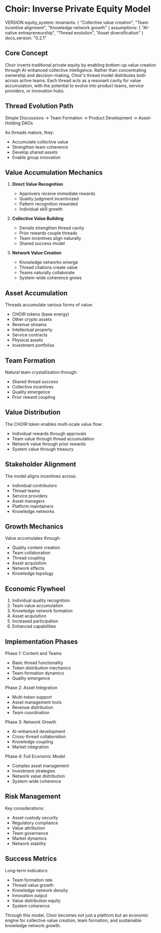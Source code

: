 # Choir: Inverse Private Equity Model

VERSION equity_system:
invariants: {
"Collective value creation",
"Team incentive alignment",
"Knowledge network growth"
}
assumptions: {
"AI-native entrepreneurship",
"Thread evolution",
"Asset diversification"
}
docs_version: "0.2.1"

## Core Concept

Choir inverts traditional private equity by enabling bottom-up value creation through AI-enhanced collective intelligence. Rather than concentrating ownership and decision-making, Choir's thread model distributes both across active teams. Each thread acts as a resonant cavity for value accumulation, with the potential to evolve into product teams, service providers, or innovation hubs.

## Thread Evolution Path

Simple Discussions → Team Formation → Product Development → Asset-Holding DAOs

As threads mature, they:

- Accumulate collective value
- Strengthen team coherence
- Develop shared assets
- Enable group innovation

## Value Accumulation Mechanics

1. **Direct Value Recognition**

   - Approvers receive immediate rewards
   - Quality judgment incentivized
   - Pattern recognition rewarded
   - Individual skill growth

2. **Collective Value Building**

   - Denials strengthen thread cavity
   - Prior rewards couple threads
   - Team incentives align naturally
   - Shared success model

3. **Network Value Creation**
   - Knowledge networks emerge
   - Thread citations create value
   - Teams naturally collaborate
   - System-wide coherence grows

## Asset Accumulation

Threads accumulate various forms of value:

- CHOIR tokens (base energy)
- Other crypto assets
- Revenue streams
- Intellectual property
- Service contracts
- Physical assets
- Investment portfolios

## Team Formation

Natural team crystallization through:

- Shared thread success
- Collective incentives
- Quality emergence
- Prior reward coupling

## Value Distribution

The CHOIR token enables multi-scale value flow:

- Individual rewards through approvals
- Team value through thread accumulation
- Network value through prior rewards
- System value through treasury

## Stakeholder Alignment

The model aligns incentives across:

- Individual contributors
- Thread teams
- Service providers
- Asset managers
- Platform maintainers
- Knowledge networks

## Growth Mechanics

Value accumulates through:

- Quality content creation
- Team collaboration
- Thread coupling
- Asset acquisition
- Network effects
- Knowledge topology

## Economic Flywheel

1. Individual quality recognition
2. Team value accumulation
3. Knowledge network formation
4. Asset acquisition
5. Increased participation
6. Enhanced capabilities

## Implementation Phases

Phase 1: Content and Teams

- Basic thread functionality
- Token distribution mechanics
- Team formation dynamics
- Quality emergence

Phase 2: Asset Integration

- Multi-token support
- Asset management tools
- Revenue distribution
- Team coordination

Phase 3: Network Growth

- AI-enhanced development
- Cross-thread collaboration
- Knowledge coupling
- Market integration

Phase 4: Full Economic Model

- Complex asset management
- Investment strategies
- Network value distribution
- System-wide coherence

## Risk Management

Key considerations:

- Asset custody security
- Regulatory compliance
- Value attribution
- Team governance
- Market dynamics
- Network stability

## Success Metrics

Long-term indicators:

- Team formation rate
- Thread value growth
- Knowledge network density
- Innovation output
- Value distribution equity
- System coherence

Through this model, Choir becomes not just a platform but an economic engine for collective value creation, team formation, and sustainable knowledge network growth.
